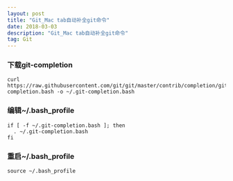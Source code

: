 ```yaml
---
layout: post
title: "Git_Mac tab自动补全git命令"
date: 2018-03-03
description: "Git_Mac tab自动补全git命令"
tag: Git
--- 
```


### 下载git-completion

```
curl https://raw.githubusercontent.com/git/git/master/contrib/completion/git-completion.bash -o ~/.git-completion.bash
```

### 编辑~/.bash_profile 
```
if [ -f ~/.git-completion.bash ]; then
  . ~/.git-completion.bash
fi
```

### 重启~/.bash_profile

```
source ~/.bash_profile
```

